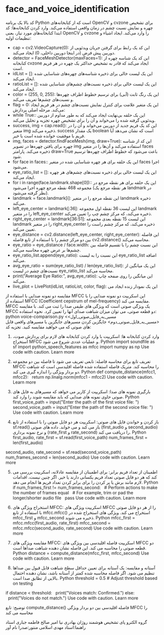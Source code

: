 
# face_and_voice_identification
کد بالا یک برنامه Python است که از کتابخانه‌های OpenCV و cvzone برای تشخیص چهره و نمایش نسبت چشم در زمان واقعی استفاده می‌کند.
وارد کردن کتابخانه‌ها:
کد ابتدا کتابخانه‌های مورد نیاز، یعنی OpenCV و cvzone را وارد می‌کند.
ایجاد اشیاء و تنظیمات اولیه:
* cap = cv2.VideoCapture(0): این کد یک رابط برای گرفتن جریان ویدئویی از دوربین پیش فرض (در اینجا دوربین داخلی، 0) ایجاد می‌کند.
* detector = FaceMeshDetector(maxFaces=1): این کد یک شناسه چهره از کتابخانه cvzone ایجاد می‌کند که قادر به تشخیص حداکثر یک چهره در هر فریم است.
* idList = []: این یک لیست خالی برای ذخیره شناسه‌های چهره‌های شناسایی شده ایجاد می‌کند.
* ratioList = []: این یک لیست خالی برای ذخیره نسبت‌های چشم‌های شناسایی شده ایجاد می‌کند.
* color = (255, 0, 255): این یک رنگ ثابت (آبی) برای ترسیم خطوط اطراف چهره‌ها و نسبت‌های چشم‌ها تعریف می‌کند.
* flag = 0: این یک متغیر علامت برای کنترل نمایش نسبت‌های چشم در هر فریم ایجاد می‌کند.
مرحله اصلی پردازش:
* while True:: این یک حلقه بی‌نهایت ایجاد می‌کند که به طور مداوم از دوربین ویدئویی گرفته شده را می‌خواند و آن را برای تشخیص چهره تجزیه و تحلیل می‌کند.
* success, img = cap.read(): این کد یک فریم جدید از دوربین می‌خواند و آن را در متغیر img ذخیره می‌کند. success یک مقدار boolean است که نشان می‌دهد آیا فریم با موفقیت خوانده شده است یا خیر.
* img, faces = detector.findFaceMesh(img, draw=True): این کد از شناسه چهره برای یافتن چهره‌ها در تصویر img استفاده می‌کند و آن‌ها را در متغیر faces ذخیره می‌کند. پارامتر draw=True باعث می‌شود که خطوط اطراف چهره‌ها ترسیم شود.
* for face in faces:: این یک حلقه برای هر چهره شناسایی شده در متغیر faces اجرا می‌شود.
* eye_ratio_list = []: این یک لیست خالی برای ذخیره نسبت‌های چشم‌های هر چهره ایجاد می‌کند.
* for i in range(face.landmark.shape[0]):: این یک حلقه برای هر نقطه مرجع در مجموعه 468 نقطه مرجع چهره اجرا می‌شود (هر نقطه مرجع یک landmark در نظر گرفته می‌شود).
* landmark = face.landmark[i]: این نقطه مرجع را در متغیر landmark ذخیره می‌کند.
* left_eye_center = landmark[:36]: این لیست 36 نقطه اول مجموعه landmark را در متغیر left_eye_center ذخیره می‌کند، که مرکز چشم چپ را تعیین می‌کند.
* right_eye_center = landmark[36:51]: این لیست 15 نقطه بعدی مجموعه landmark را در متغیر right_eye_center ذخیره می‌کند، که مرکز چشم راست را تعیین می‌کند.
* eye_distance = cv2.distance(left_eye_center, right_eye_center): این فاصله بین دو مرکز چشم را با استفاده از تابع فاصله cv2.distance() محاسبه می‌کند.
* eye_ratio = eye_distance / face.width: این نسبت چشم را با تقسیم فاصله بین چشم‌ها بر عرض چهره محاسبه می‌کند.
* eye_ratio_list.append(eye_ratio): این نسبت را به لیست eye_ratio_list اضافه می‌کند.
* avg_eye_ratio = sum(eye_ratio_list) / len(eye_ratio_list): این یک میانگین از نسبت‌های چشم در لیست eye_ratio_list محاسبه می‌کند.
* print("Average Eye Ratio:", avg_eye_ratio): این میانگین را روی صفحه چاپ می‌کند.
* live_plot = LivePlot(idList, ratioList, color, flag): این یک نمودار زنده ایجاد می


[
](https://drive.google.com/file/d/1KwvyQKYhLMnQVGjrRAucBFAAUbqBGVXd/view?usp=drivesdk
)



مقایسه دو نمونه صدایی با استفاده از MFCC
این اسکریپت دو نمونه صدایی را با استفاده از MFCC (Coefficient cepstrum of mel-frequency) مقایسه می کند. MFCC یک ویژگی صوتی است که ویژگی های طیفی صدا را ثبت می کند. با مقایسه MFCC دو قطعه صوتی، می توان میزان شباهت صدای آنها را تعیین کرد.
نحوه استفاده:
python voice-comparison.py <مسیر_به_فایل_صوتی_اول> <مسیر_به_فایل_صوتی_دوم>
جایگزین کردن مسیرهای جایگزین با مسیرهای واقعی فایل های صوتی که می خواهید مقایسه کنید.
تجزیه کد:
1. وارد کردن کتابخانه ها:
اسکریپت با وارد کردن کتابخانه های لازم برای پردازش صوت، استخراج MFCC و عملیات عددی شروع می شود.
Python
import soundfile as sf
import python_speech_features as mfcc
import numpy as np
Use code with caution. Learn more



2. تعریف تابع برای محاسبه فاصله:
تابعی تعریف می شود تا فاصله بین دو مجموعه MFCC را محاسبه کند. متریک فاصله استفاده شده فاصله اقلیدسی است که شباهت دو بردار ویژگی را اندازه گیری می کند.
Python
def compute_distance(mfcc1, mfcc2):
  return np.linalg.norm(mfcc1 - mfcc2)
Use code with caution. Learn more



3. بارگیری نمونه های صدا:
اسکریپت از کاربر می خواهد که مسیرهای به فایل های صوتی حاوی نمونه های صدایی که باید مقایسه شوند را وارد کند.
Python
first_voice_path = input("Enter the path of the first voice file: ")
second_voice_path = input("Enter the path of the second voice file: ")
Use code with caution. Learn more



4. باز کردن و خواندن فایل های صوتی:
اسکریپت هر دو فایل صوتی را با استفاده از تابع sf.read() باز می کند و می خواند. داده های صوتی (first_audio و second_audio) و نرخ نمونه برداری (rate_first و rate_second) را دریافت می کند.
Python
first_audio, rate_first = sf.read(first_voice_path)
num_frames_first = len(first_audio)

second_audio, rate_second = sf.read(second_voice_path)
num_frames_second = len(second_audio)
Use code with caution. Learn more



5. اطمینان از تعداد فریم برابر:
برای اطمینان از مقایسه عادلانه، اسکریپت بررسی می کند که هر دو فایل صوتی تعداد فریم یکسانی دارند یا خیر. اگر چنین نیست، اقدامات لازم مانند برش یا پر کردن را برای برابر کردن تعداد فریم ها انجام می دهد.
Python
if num_frames_first != num_frames_second:
  # Perform actions to make the number of frames equal
  # For example, trim or pad the longer/shorter audio file
  pass
Use code with caution. Learn more



6. استخراج ویژگی های MFCC:
اسکریپت ویژگی های MFCC را از هر دو فایل صوتی با استفاده از تابع mfcc.mfcc() استخراج می کند. ویژگی های استخراج شده در mfcc_first و mfcc_second ذخیره می شوند.
Python
mfcc_first = mfcc.mfcc(first_audio, rate_first)
mfcc_second = mfcc.mfcc(second_audio, rate_second)
Use code with caution. Learn more



7. مقایسه ویژگی های MFCC:
اسکریپت فاصله اقلیدسی بین ویژگی های MFCC دو قطعه صوتی را محاسبه می کند. این فاصله نشان دهنده شباهت صداها است.
Python
distance = compute_distance(mfcc_first, mfcc_second)
Use code with caution. Learn more



8. آستانه و مقایسه:
یک آستانه برای تعیین حداقل سطح شباهت قابل قبول بین صداها تنظیم می شود. اگر فاصله محاسبه شده کمتر از آستانه باشد، نشان دهنده احتمال بالایی از تطابق صدا است.
Python
threshold = 0.5  # Adjust threshold based on testing

if distance < threshold:
  print("Voices match: Confirmed.")
else:
  print("Voices do not match.")
Use code with caution. Learn more



توضیح:
تابع compute_distance() فاصله اقلیدسی بین دو بردار ویژگی MFCC را محاسبه می کند

[
](https://drive.google.com/file/d/15cyMXUYRX8xp5w_9IH3aX3g2lu3RGzoH/view?usp=sharing)


گروه الکترو پای
تشخیص هوشمند
روژان بهادری نیا
امیر صالح
فاطمه جباری
استاد راهنما:استاد مهدی اسلامی
منتور:صدرا نام آور
